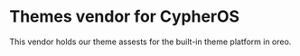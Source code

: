 Themes vendor for CypherOS
===================

This vendor holds our theme assests for the built-in theme
platform in oreo.